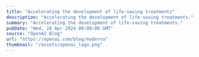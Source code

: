 ```yaml
---
title: "Accelerating the development of life-saving treatments"
description: "Accelerating the development of life-saving treatments."
summary: "Accelerating the development of life-saving treatments."
pubDate: "Wed, 24 Apr 2024 00:00:00 GMT"
source: "OpenAI Blog"
url: "https://openai.com/blog/moderna"
thumbnail: "/assets/openai_logo.png"
---
```


